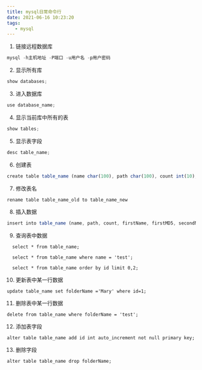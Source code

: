 ```yaml
---
title: mysql日常命令行
date: 2021-06-16 10:23:20
tags:
   - mysql
---
```



1. 链接远程数据库

```js
mysql -h主机地址 -P端口 -u用户名 -p用户密码
```



2. 显示所有库

```js
show databases;
```



3. 进入数据库

```js
use database_name;
```



4. 显示当前库中所有的表

```js
show tables;
```



5. 显示表字段

```js
desc table_name;
```



6. 创建表

```js
create table table_name (name char(100), path char(100), count int(10), firstName char(100), firstMD5 char(100), secondName char(100), secondMD5 char(100), thirdName char(100), thirdMD5 char(100));
```



7. 修改表名

```js
rename table table_name_old to table_name_new
```



8. 插入数据

```js
insert into table_name (name, path, count, firstName, firstMD5, secondName, secondMD5, thirdName, thirdMD5) VALUES ('test', 'test', 1, 'name1', 'md1', 'name2', 'md2', 'name3', 'md3');
```



9. 查询表中数据

```mysql
  select * from table_name;

  select * from table_name where name = 'test';

  select * from table_name order by id limit 0,2;
```



10. 更新表中某一行数据

```mysql
update table_name set folderName ='Mary' where id=1;
```



11. 删除表中某一行数据

```mysql
delete from table_name where folderName = 'test';
```



12. 添加表字段

```mysql
alter table table_name add id int auto_increment not null primary key;
```



13. 删除字段
```mysql
alter table table_name drop folderName;
```